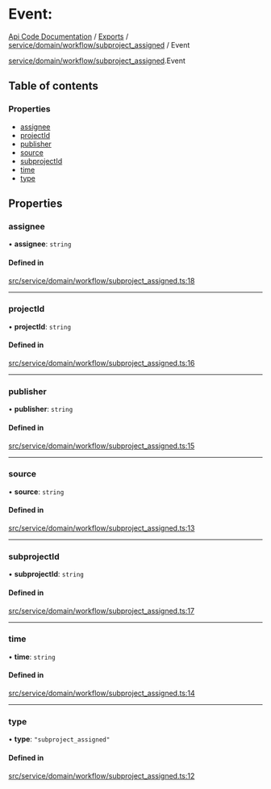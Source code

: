# Event: 
 
[Api Code Documentation](../README.md) / [Exports](../modules.md) / [service/domain/workflow/subproject\_assigned](../modules/service_domain_workflow_subproject_assigned.md) / Event

[service/domain/workflow/subproject_assigned](../modules/service_domain_workflow_subproject_assigned.md).Event

## Table of contents

### Properties

- [assignee](service_domain_workflow_subproject_assigned.Event.md#assignee)
- [projectId](service_domain_workflow_subproject_assigned.Event.md#projectid)
- [publisher](service_domain_workflow_subproject_assigned.Event.md#publisher)
- [source](service_domain_workflow_subproject_assigned.Event.md#source)
- [subprojectId](service_domain_workflow_subproject_assigned.Event.md#subprojectid)
- [time](service_domain_workflow_subproject_assigned.Event.md#time)
- [type](service_domain_workflow_subproject_assigned.Event.md#type)

## Properties

### assignee

• **assignee**: `string`

#### Defined in

[src/service/domain/workflow/subproject_assigned.ts:18](https://github.com/openkfw/TruBudget/blob/4d7fd4be/api/src/service/domain/workflow/subproject_assigned.ts#L18)

___

### projectId

• **projectId**: `string`

#### Defined in

[src/service/domain/workflow/subproject_assigned.ts:16](https://github.com/openkfw/TruBudget/blob/4d7fd4be/api/src/service/domain/workflow/subproject_assigned.ts#L16)

___

### publisher

• **publisher**: `string`

#### Defined in

[src/service/domain/workflow/subproject_assigned.ts:15](https://github.com/openkfw/TruBudget/blob/4d7fd4be/api/src/service/domain/workflow/subproject_assigned.ts#L15)

___

### source

• **source**: `string`

#### Defined in

[src/service/domain/workflow/subproject_assigned.ts:13](https://github.com/openkfw/TruBudget/blob/4d7fd4be/api/src/service/domain/workflow/subproject_assigned.ts#L13)

___

### subprojectId

• **subprojectId**: `string`

#### Defined in

[src/service/domain/workflow/subproject_assigned.ts:17](https://github.com/openkfw/TruBudget/blob/4d7fd4be/api/src/service/domain/workflow/subproject_assigned.ts#L17)

___

### time

• **time**: `string`

#### Defined in

[src/service/domain/workflow/subproject_assigned.ts:14](https://github.com/openkfw/TruBudget/blob/4d7fd4be/api/src/service/domain/workflow/subproject_assigned.ts#L14)

___

### type

• **type**: ``"subproject_assigned"``

#### Defined in

[src/service/domain/workflow/subproject_assigned.ts:12](https://github.com/openkfw/TruBudget/blob/4d7fd4be/api/src/service/domain/workflow/subproject_assigned.ts#L12)
